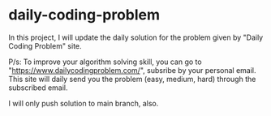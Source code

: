 # daily-coding-problem
In this project, I will update the daily solution for the problem given by "Daily Coding Problem" site.

P/s: To improve your algorithm solving skill, you can go to "https://www.dailycodingproblem.com/", subsribe by your personal email. This site will daily send you the problem (easy, medium, hard) through the subscribed email.

I will only push solution to main branch, also.